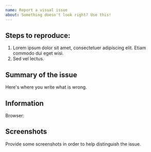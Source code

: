 ```yaml
---
name: Report a visual issue
about: Something doesn't look right? Use this!
---
```


## Steps to reproduce:
1. Lorem ipsum dolor sit amet, consectetuer adipiscing elit. Etiam commodo dui eget wisi.
2. Sed vel lectus.

## Summary of the issue
Here's where you write what is wrong. 

## Information
Browser: 

## Screenshots
Provide some screenshots in order to help distinguish the issue.
